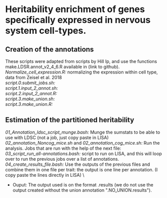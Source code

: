 # Heritability enrichment of genes specifically expressed in nervous system cell-types. 

## Creation of the annotations 
These scripts were adapted from scripts by Hill Ip, and use the functions make.LDSR.annot_v2_4_6.R available in (link to github). \
*Normalize_cell_expression.R:* normalizing the expression within cell type, data from Zeisel et al. 2018 \
*script.0.submit_jobs.sh:*  \
*script.1.input_2_annot.sh:* \
*script.2.input_2_annot.R:* \
*script.3.make_union.sh:*\
*script.3.make_union.R:* 


## Estimation of the partitioned heritability

*01_Annotation_ldsc_script_munge.bash:* Munge the sumstats to be able to use with LDSC (not a job, just copy paste in LISA) \
*02_annotation_Noncog_mice.sh* and *02_annotation_cog_mice.sh:* Run the analysis. Jobs that are run with the help of the next file:\
*03_script_run_all-annotations.bash:* script to run on LISA, and this will loop over to run the previous jobs over a list of annotations. \
*04_create_results_file.bash:* Use the outputs of the previous files and combine them in one file per trait: the output is one line per annotation. (I copy paste the lines directly in LISA)  \
- Ouput: The output used is on the format .results (we do not use the output created without the union annotation ".NO_UNION.results"). 
